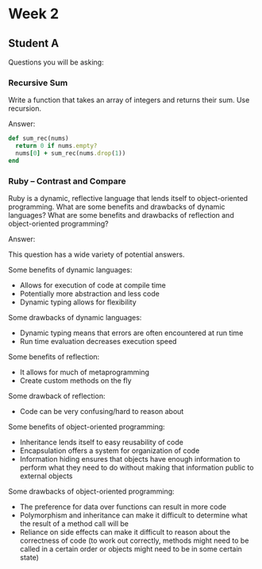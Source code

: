 # Week 2

## Student A

Questions you will be asking:

### Recursive Sum

Write a function that takes an array of integers and returns their sum.
Use recursion.

Answer:

```ruby
def sum_rec(nums)
  return 0 if nums.empty?
  nums[0] + sum_rec(nums.drop(1))
end
```

### Ruby – Contrast and Compare

Ruby is a dynamic, reflective language that lends itself to
object-oriented programming. What are some benefits and drawbacks of
dynamic languages? What are some benefits and drawbacks of reflection
and object-oriented programming?

Answer:

This question has a wide variety of potential answers.

Some benefits of dynamic languages:

* Allows for execution of code at compile time
* Potentially more abstraction and less code
* Dynamic typing allows for flexibility

Some drawbacks of dynamic languages:

* Dynamic typing means that errors are often encountered at run time
* Run time evaluation decreases execution speed

Some benefits of reflection:

* It allows for much of metaprogramming
* Create custom methods on the fly

Some drawback of reflection:

* Code can be very confusing/hard to reason about

Some benefits of object-oriented programming:

* Inheritance lends itself to easy reusability of code
* Encapsulation offers a system for organization of code
* Information hiding ensures that objects have enough information to
perform what they need to do without making that information public to
external objects

Some drawbacks of object-oriented programming:

* The preference for data over functions can result in more code
* Polymorphism and inheritance can make it difficult to determine what
the result of a method call will be
* Reliance on side effects can make it difficult to reason about the
correctness of code (to work out correctly, methods might need to be
called in a certain order or objects might need to be in some certain
state)
